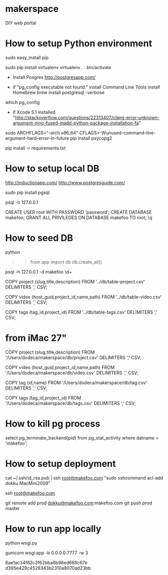 makerspace
==========

DIY web portal




# How to setup Python environment

sudo easy_install pip

sudo pip install virtualenv
virtualenv .
. bin/activate

- Install Posgres 
http://postgresapp.com/

- if "pg_config executable not found."
install Command Line Tools
install Homebrew
brew install postgresql -verbose

which pg_config

- if Xcode 5.1 installed
"http://stackoverflow.com/questions/22313407/clang-error-unknown-argument-mno-fused-madd-python-package-installation-fa"

sudo ARCHFLAGS="-arch x86_64" CFLAGS=-Wunused-command-line-argument-hard-error-in-future pip install psycopg2

pip install -r requirements.txt



# How to setup local DB

http://inductionapp.com/
http://www.postgresguide.com/

sudo pip install pgsql

psql -h 127.0.0.1

CREATE USER root WITH PASSWORD 'password';
CREATE DATABASE makefoo;
GRANT ALL PRIVILEGES ON DATABASE makefoo TO root;
\q

# How to seed DB

python
>>from app import db
>>db.create_all()


psql -h 127.0.0.1 -d makefoo
\d+

COPY project (slug,title,description) FROM 
'../db/table-project.csv' 
DELIMITERS ',' CSV;

COPY video (host_guid,project_id,name,path) FROM 
'../db/table-video.csv' 
DELIMITERS ',' CSV;

COPY tags (tag_id,project_id) FROM 
'../db/table-tags.csv' 
DELIMITERS ',' CSV;


# from iMac 27"

COPY project (slug,title,description) FROM 
'/Users/dodeca/makerspace/db/project.csv' 
DELIMITERS ',' CSV;

COPY video (host_guid,project_id,name,path) FROM 
'/Users/dodeca/makerspace/db/video.csv' 
DELIMITERS ',' CSV;

COPY tag (id,name) FROM 
'/Users/dodeca/makerspace/db/tag.csv' 
DELIMITERS ',' CSV;

COPY tags (tag_id,project_id) FROM 
'/Users/dodeca/makerspace/db/tags.csv' 
DELIMITERS ',' CSV;



# How to kill pg process

select pg_terminate_backend(pid) from pg_stat_activity where datname = 'makefoo';






# How to setup deployment

cat ~/.ssh/id_rsa.pub | ssh root@makefoo.com "sudo sshcommand acl-add dokku MacMini2009"

ssh root@makefoo.com

git remote add prod dokku@makefoo.com:makefoo.com
git push prod master




# How to run app locally

python wsgi.py

gunicorn wsgi:app -b 0.0.0.0:7777 -w 3




8ae1ac34f82c2f62bba6b98ed668c67e
d395e429c4528343b2310a8070ad23bb
